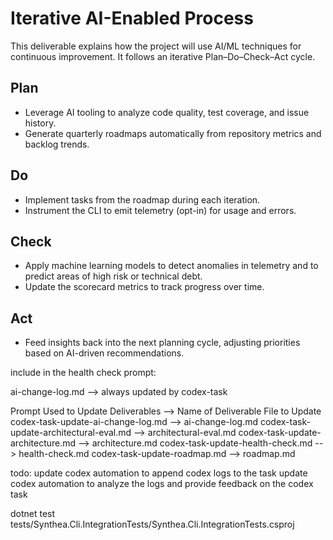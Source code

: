 # Iterative AI-Enabled Process

This deliverable explains how the project will use AI/ML techniques for continuous improvement. It follows an iterative Plan–Do–Check–Act cycle.

## Plan
- Leverage AI tooling to analyze code quality, test coverage, and issue history.
- Generate quarterly roadmaps automatically from repository metrics and backlog trends.

## Do
- Implement tasks from the roadmap during each iteration.
- Instrument the CLI to emit telemetry (opt-in) for usage and errors.

## Check
- Apply machine learning models to detect anomalies in telemetry and to predict areas of high risk or technical debt.
- Update the scorecard metrics to track progress over time.

## Act
- Feed insights back into the next planning cycle, adjusting priorities based on AI-driven recommendations.


include in the health check prompt:

ai-change-log.md --> always updated by codex-task

Prompt Used to Update Deliverables        --> Name of Deliverable File to Update
codex-task-update-ai-change-log.md        --> ai-change-log.md
codex-task-update-architectural-eval.md   --> architectural-eval.md
codex-task-update-architecture.md         --> architecture.md
codex-task-update-health-check.md         --> health-check.md
codex-task-update-roadmap.md              --> roadmap.md


todo:
update codex automation to append codex logs to the task
update codex automation to analyze the logs and provide feedback on the codex task 


dotnet test tests/Synthea.Cli.IntegrationTests/Synthea.Cli.IntegrationTests.csproj